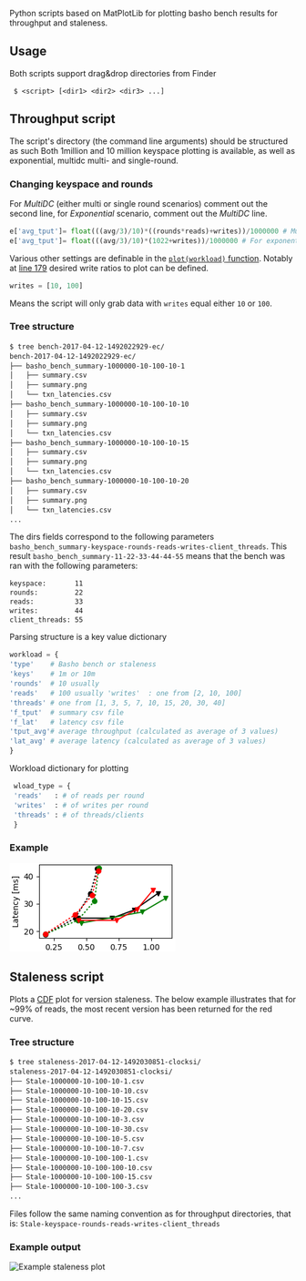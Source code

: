Python scripts based on MatPlotLib for plotting basho bench results for throughput and staleness.

## Usage
Both scripts support drag&drop directories from Finder
```
 $ <script> [<dir1> <dir2> <dir3> ...]
```

## Throughput script

The script's directory (the command line arguments)  should be structured as such
Both 1million and 10 million keyspace plotting is available, as well as exponential, multidc multi- and single-round.

### Changing keyspace and rounds
For *MultiDC* (either multi or single round scenarios) comment out the second line, for *Exponential* scenario, comment out the *MultiDC* line.

```python
e['avg_tput']= float(((avg/3)/10)*((rounds*reads)+writes))/1000000 # MultiDC MultiRound
e['avg_tput']= float(((avg/3)/10)*(1022+writes))/1000000 # For exponential

```

Various other settings are definable in the [```plot(workload)``` function](./throughput.py#L159-L244). Notably at [line 179](./throughput.py#L179) desired write ratios to plot can be defined.

```python
writes = [10, 100]
``` 
Means the script will only grab data with ```writes``` equal either ```10``` or ```100```.

### Tree structure

```bash
$ tree bench-2017-04-12-1492022929-ec/
bench-2017-04-12-1492022929-ec/
├── basho_bench_summary-1000000-10-100-10-1
│   ├── summary.csv
│   ├── summary.png
│   └── txn_latencies.csv
├── basho_bench_summary-1000000-10-100-10-10
│   ├── summary.csv
│   ├── summary.png
│   └── txn_latencies.csv
├── basho_bench_summary-1000000-10-100-10-15
│   ├── summary.csv
│   ├── summary.png
│   └── txn_latencies.csv
├── basho_bench_summary-1000000-10-100-10-20
│   ├── summary.csv
│   ├── summary.png
│   └── txn_latencies.csv
...
```
The dirs fields correspond to the following parameters ```basho_bench_summary-keyspace-rounds-reads-writes-client_threads```.
This result ```basho_bench_summary-11-22-33-44-44-55``` means that the bench was ran with the following parameters:

```
keyspace: 		11
rounds:			22
reads:			33
writes:			44
client_threads:	55
```

Parsing structure is a key value dictionary

```python
workload = {
'type'    # Basho bench or staleness
'keys'    # 1m or 10m
'rounds'  # 10 usually
'reads'   # 100 usually 'writes'  : one from [2, 10, 100]
'threads' # one from [1, 3, 5, 7, 10, 15, 20, 30, 40]
'f_tput'  # summary csv file
'f_lat'   # latency csv file
'tput_avg'# average throughput (calculated as average of 3 values)
'lat_avg' # average latency (calculated as average of 3 values)
}

```

Workload dictionary for plotting

```python
 wload_type = {
 'reads'   : # of reads per round
 'writes'  : # of writes per round
 'threads' : # of threads/clients
 }
```

### Example
![Example throughput plot](./images/singledc.png "Throughput example plot")


## Staleness script
Plots a [CDF](https://en.wikipedia.org/wiki/Cumulative_distribution_function) plot for version staleness. The below example illustrates that for ~99% of reads, the most recent version has been returned for the red curve.

### Tree structure
```bash
$ tree staleness-2017-04-12-1492030851-clocksi/
staleness-2017-04-12-1492030851-clocksi/
├── Stale-1000000-10-100-10-1.csv
├── Stale-1000000-10-100-10-10.csv
├── Stale-1000000-10-100-10-15.csv
├── Stale-1000000-10-100-10-20.csv
├── Stale-1000000-10-100-10-3.csv
├── Stale-1000000-10-100-10-30.csv
├── Stale-1000000-10-100-10-5.csv
├── Stale-1000000-10-100-10-7.csv
├── Stale-1000000-10-100-100-1.csv
├── Stale-1000000-10-100-100-10.csv
├── Stale-1000000-10-100-100-15.csv
├── Stale-1000000-10-100-100-3.csv
...

```
Files follow the same naming convention as for throughput directories, that is:
```Stale-keyspace-rounds-reads-writes-client_threads```

### Example output 
![Example staleness plot](./images/example-staleness-muli-dc-multi-round-phyx-csi.png "Staleness chart")
